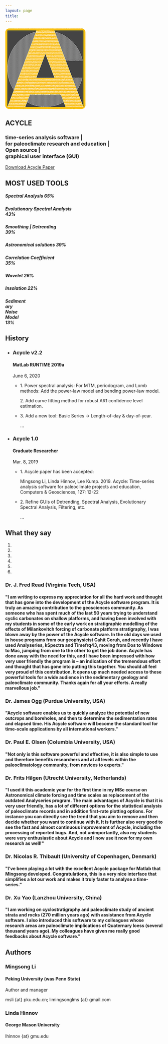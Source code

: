 ```yaml
---
layout: page
title:
---
```

<body data-spy="scroll" data-target="#myNavBar" data-offset="100">
		<!--PROFILE PICTURE-->
		<section id="about" class="container-fluid">
			<div class="col-xs-6 col-md-12 profile-picture">
				<img src="images/default_icon_256.png" alt= "Acycle logo" class="rounded">
				<div class="heading">
					<h1> ACYCLE </h1>
					<h3>time-series analysis software |<br>
					    for paleoclimate research and education | <br>  Open source |
					    <br> graphical user interface (GUI) </h3>
					<a href="docs/Li-et-al-2019-Acycle-software.pdf" class="button1"> Download Acycle Paper </a>
				</div>	
			</div>
		</section>	
		<!--MOST USED TOOLS-->
		<section id="skills">
			<div class ="divider"></div>
			<div class="heading">
				<h2>MOST USED TOOLS</h2>
			</div>
			<div class="container">
				<div class="row">
					<div class="col-md-6">
						<div class="progress">
							<div class ="progress-bar" role = "progressbar" aria-valuenow="85" aria-valuemin="0" aria-valuemax="100" style ="width:65%">
								<h5>Spectral Analysis 65%</h5>
							</div>
						</div>
						<div class="progress">
							<div class ="progress-bar" role = "progressbar" aria-valuenow="70" aria-valuemin="0" aria-valuemax="100" style ="width:43%">
								<h5>Evolutionary Spectral Analysis 43%</h5>
							</div>
						</div>
						<div class="progress">
							<div class ="progress-bar" role = "progressbar" aria-valuenow="70" aria-valuemin="0" aria-valuemax="100" style ="width:39%">
								<h5>Smoothing | Detrending 39%</h5>
							</div>
						</div>
					<div class="progress">
							<div class ="progress-bar" role = "progressbar" aria-valuenow="70" aria-valuemin="0" aria-valuemax="100" style ="width:39%">
								<h5>Astronomical solutions 39%</h5>
							</div>
						</div>
					</div>
					<div class="col-md-6">
						<div class="progress">
							<div class ="progress-bar" role = "progressbar" aria-valuenow="80" aria-valuemin="0" aria-valuemax="100" style ="width:35%">
								<h5>Correlation Coefficient 35%</h5>
							</div>
						</div>
						<div class="progress">
							<div class ="progress-bar" role = "progressbar" aria-valuenow="65" aria-valuemin="0" aria-valuemax="100" style ="width:26%">
								<h5>Wavelet 26%</h5>
							</div>
						</div>
						<div class="progress">
							<div class ="progress-bar" role = "progressbar" aria-valuenow="70" aria-valuemin="0" aria-valuemax="100" style ="width:22%">
								<h5>Insolation 22%</h5>
							</div>
						</div>
						<div class="progress">
							<div class ="progress-bar" role = "progressbar" aria-valuenow="50" aria-valuemin="0" aria-valuemax="100" style ="width:13%">
								<h5>Sedimentary Noise Model 13%</h5>
							</div>
						</div>
					</div>
				</div>
			</div>
		</section>
			<!--History-->
		<section id ="history">
			<div class="container">
				<div class="white-divider"></div>
				<div class ="heading">
					<h2> History </h2>
				</div>
				<ul class="timeline">
					<li>
						<div class ="timeline-badge"><span class="fa fa-briefcase"></span></div>
						<div class="timeline-panel-container">
							<div class ="timeline-panel">
								<div class="timeline-heading">
                                                            <h3>Acycle v2.2 </h3>
										<h4>MatLab RUNTIME 2019a</h4>
										<p class="text-muted"><small class="fa fa-clock-o"></small> June 6, 2020 </p>
								</div>
								<div class="timeline-body">
									<ul>
										<li>
                                                                                    <p>1. Power spectral analysis: For MTM, periodogram, and Lomb methods: Add the power-law model and bending power-law model.</p>
											<p>2. Add curve fitting method for robust AR1 confidence level estimation.</p>
										</li>
										<li>
                                                                                    <p> 3. Add a new tool: Basic Series -> Length-of-day & day-of-year.
											</p>
                                            <p> ...
                                            </p>
										</li>
									</ul>
								</div>
							</div>
						 </div>
					</li>
					<li>
						<div class ="timeline-badge"><span class="fa fa-briefcase"></span></div>
						<div class="timeline-panel-container-inverted">
							<div class ="timeline-panel">
								<div class="timeline-heading">
                                <h3> Acycle 1.0</h3>
									<h4>Graduate Researcher</h4>
									<p class="text-muted"><small class="fa fa-clock-o"></small> Mar. 8, 2019 </p>
								</div>
								<div class="timeline-body">
									<ul>
										<li>
                                        <p>1. Acycle paper has been accepted: </p>
											<p>Mingsong Li, Linda Hinnov, Lee Kump. 2019. Acycle: Time-series analysis software for paleoclimate projects and education, Computers & Geosciences, 127: 12-22</p>
										</li>
										<li>
                                        <p> 2. Refine GUIs of Detrending, Spectral Analysis, Evolutionary Spectral Analysis, Filtering, etc.</p>
                                        <p> ... </p>
										</li>
									</ul>
								</div>
							</div>
						</div>
					</li>
				</ul>
			</div>
		</section>
		<!--What they say-->
		<section id = "theysay">
			<div class ="divider"></div>
			<div class ="heading">
				<h2>What they say</h2>
			</div>
			<div id ="myCarousel" class="carousel slide text-center" data-ride="carousel">
				<ol class="carousel-indicators">
					<li data-target="#myCarousel" data-slide-to="0" class="active"></li>
					<li data-target="#myCarousel" data-slide-to="1"></li>
					<li data-target="#myCarousel" data-slide-to="2"></li>
                                      <li data-target="#myCarousel" data-slide-to="3"></li>
                                      <li data-target="#myCarousel" data-slide-to="4"></li>
                                      <li data-target="#myCarousel" data-slide-to="5"></li>
				</ol>
				<div class="carousel-inner" role="listbox">
					<div class="carousel-item active">
						<h3>Dr. J. Fred Read (Virginia Tech, USA)</h3>
						<h4>"I am writing to express my appreciation for all the hard work and thought that has gone into the development of the Acycle software program. It is truly an amazing contribution to the geosciences community. As someone who has spent much of the last 50 years trying to understand cyclic carbonates on shallow platforms, and having been involved with my students in some of the early work on stratigraphic modelling of the effects of Milankovitch forcing of carbonate platform stratigraphy, I was blown away by the power of the Acycle software. In the old days we used in house programs from our geophysicist Cahit Coruh, and recently I have used Analyseries, kSpectra and Timefrq43, moving from Dos to Windows to Mac, jumping from one to the other to get the job done. Acycle has done away with the need for this, and I have been impressed with how very user friendly the program is – an indication of the tremendous effort and thought that has gone into putting this together. You should all feel very proud of this contribution. It opens up much needed access to these powerful tools for a wide audience in the sedimentary geology and paleoclimate community. Thanks again for all your efforts. A really marvellous job."</h4>
					</div>
					<div class="carousel-item">
						<h3>Dr. James Ogg (Purdue University, USA)</h3>
						<h4>"Acycle software enables us to quickly analyze the potential of new outcrops and boreholes, and then to determine the sedimentation rates and elapsed time. His Acycle software will become the standard tool for time-scale applications by all international workers."</h4>
					</div>
					<div class="carousel-item">
						<h3>Dr. Paul E. Olsen (Columbia University, USA)</h3>
						<h4>"Not only is this software powerful and effective, it is also simple to use and therefore benefits researchers and at all levels within the paleoclimatology community, from novices to experts."</h4>
					</div>
                                <div class="carousel-item">
                                    <h3>Dr. Frits Hilgen (Utrecht University, Netherlands)</h3>
                                    <h4>"I used it this academic year for the first time in my MSc course on Astronomical climate forcing and time scales as replacement of the outdated Analyseries program. The main advantages of Acycle is that it is very user friendly, has a lot of different options for the statistical analysis of paleoclimate records and in addition first-rate plotting options. For instance you can directly see the trend that you aim to remove and then decide whether you want to continue with it. It is further also very good to see the fast and almost continuous improvement of Acycle, including the processing of reported bugs. And, not unimportantly, also my students were very enthusiastic about Acycle and I now use it now for my own research as well!"</h4>
                                </div>
                                <div class="carousel-item">
                                    <h3>Dr. Nicolas R. Thibault (University of Copenhagen, Denmark)</h3>
                                    <h4>"I’ve been playing a lot with the excellent Acycle package for Matlab that Mingsong developed. Congratulations, this is a very nice interface that simplifies a lot our work and makes it truly faster to analyse a time-series."</h4>
                                </div>
                                <div class="carousel-item">
                                    <h3>Dr. Xu Yao (Lanzhou University, China)</h3>
                                    <h4>"I am working on cyclostratigraphy and paleoclimate study of ancient strata and rocks (270 million years ago) with assistance from Acycle software. I also introduced this software to my colleagues whose research areas are paleoclimate implications of Quaternary loess (several thousand years ago). My colleagues have given me really good feedbacks about Acycle software."</h4>
                                </div>
				</div>
				<a class="carousel-control-prev" href="#myCarousel" data-slide="prev" role="button"> <span class="fa fa-arrow-left"></span></a>
				<a class="carousel-control-next " href="#myCarousel" data-slide="next" role="button"> <span class="fa fa-arrow-right"></span></a>
			</div>
		</section>
		<!--Authors-->
		<section id ="authors">
			<div class="heading">
				<div class="divider">
				</div>
				<h2>Authors</h2>
			</div>
			<div class="container">
				<div class="row">
					<div class="col-sm-6">
						<div class="education-block">
							<h5></h5>
							<span class="fa fa-user-circle-o"></span>
							<h3> Mingsong Li</h3>
							<h4>Peking University (was Penn State)</h4>
							<div class="Sdivider"></div>
							<p> Author and manager</p>
							<p>msli {at} pku.edu.cn; limingsonglms {at} gmail.com</p>
						</div>
					</div>
					<div class="col-sm-6">
						<div class="education-block">
							<h5> </h5>
							<span class="fa fa-user-o"></span>
							<h3> Linda Hinnov</h3>
							<h4>George Mason University</h4>
							<div class="Sdivider"></div>
							<p> lhinnov {at} gmu.edu</p>
						</div>
					</div>
				</div>
			</div>
		</section>
		<footer class="text-center">
			<a href="#about">
				<span class="fa fa-arrow-up"></span>
			</a>
			<!--<h5>
				© Copyright Mingsong Li
			</h5>-->
		</footer>
</body>
